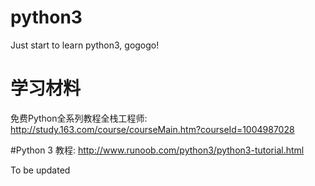# python3

Just start to learn python3, gogogo!

# 学习材料
免费Python全系列教程全栈工程师:
http://study.163.com/course/courseMain.htm?courseId=1004987028

#Python 3 教程:
http://www.runoob.com/python3/python3-tutorial.html

To be updated

